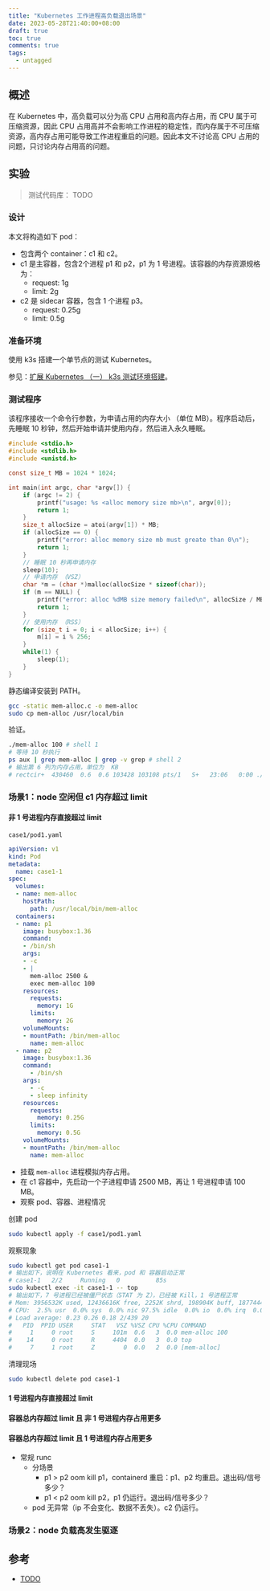 ```yaml
---
title: "Kubernetes 工作进程高负载退出场景"
date: 2023-05-28T21:40:00+08:00
draft: true
toc: true
comments: true
tags:
  - untagged
---
```


## 概述

在 Kubernetes 中，高负载可以分为高 CPU 占用和高内存占用，而 CPU 属于可压缩资源，因此 CPU 占用高并不会影响工作进程的稳定性，而内存属于不可压缩资源，高内存占用可能导致工作进程重启的问题。因此本文不讨论高 CPU 占用的问题，只讨论内存占用高的问题。

## 实验

> 测试代码库： TODO

### 设计

本文将构造如下 pod：

* 包含两个 container：c1 和 c2。
* c1 是主容器，包含2个进程 p1 和 p2，p1 为 1 号进程。该容器的内存资源规格为：
    * request: 1g
    * limit: 2g
* c2 是 sidecar 容器，包含 1 个进程 p3。
    * request: 0.25g
    * limit: 0.5g

### 准备环境

使用 k3s 搭建一个单节点的测试 Kubernetes。

参见：[扩展 Kubernetes （一） k3s 测试环境搭建](/posts/extend-kubernetes-01-k3s-testing-env/)。

### 测试程序

该程序接收一个命令行参数，为申请占用的内存大小 （单位 MB）。程序启动后，先睡眠 10 秒钟，然后开始申请并使用内存，然后进入永久睡眠。

```c
#include <stdio.h>
#include <stdlib.h>
#include <unistd.h>

const size_t MB = 1024 * 1024;

int main(int argc, char *argv[]) {
    if (argc != 2) {
        printf("usage: %s <alloc memory size mb>\n", argv[0]);
        return 1;
    }
    size_t allocSize = atoi(argv[1]) * MB;
    if (allocSize == 0) {
        printf("error: alloc memory size mb must greate than 0\n");
        return 1;
    }
    // 睡眠 10 秒再申请内存
    sleep(10);
    // 申请内存 （VSZ）
    char *m = (char *)malloc(allocSize * sizeof(char));
    if (m == NULL) {
        printf("error: alloc %dMB size memory failed\n", allocSize / MB);
        return 1;
    }
    // 使用内存 （RSS）
    for (size_t i = 0; i < allocSize; i++) {
        m[i] = i % 256;
    }
    while(1) {
        sleep(1);
    }
}
```

静态编译安装到 PATH。

```bash
gcc -static mem-alloc.c -o mem-alloc
sudo cp mem-alloc /usr/local/bin
```

验证。

```bash
./mem-alloc 100 # shell 1
# 等待 10 秒执行
ps aux | grep mem-alloc | grep -v grep # shell 2
# 输出第 6 列为内存占用，单位为  KB
# rectcir+  430460  0.6  0.6 103428 103108 pts/1   S+   23:06   0:00 ./mem-alloc 100
```

### 场景1：node 空闲但 c1 内存超过 limit

#### 非 1 号进程内存直接超过 limit

`case1/pod1.yaml`

```yaml
apiVersion: v1
kind: Pod
metadata:
  name: case1-1
spec:
  volumes:
  - name: mem-alloc
    hostPath:
      path: /usr/local/bin/mem-alloc
  containers:
  - name: p1
    image: busybox:1.36
    command:
    - /bin/sh
    args: 
    - -c
    - |
      mem-alloc 2500 &
      exec mem-alloc 100
    resources:
      requests:
        memory: 1G
      limits:
        memory: 2G
    volumeMounts:
    - mountPath: /bin/mem-alloc
      name: mem-alloc
  - name: p2
    image: busybox:1.36
    command:
      - /bin/sh
    args: 
      - -c
      - sleep infinity
    resources:
      requests:
        memory: 0.25G
      limits:
        memory: 0.5G
    volumeMounts:
    - mountPath: /bin/mem-alloc
      name: mem-alloc
```

* 挂载 `mem-alloc` 进程模拟内存占用。
* 在 c1 容器中，先启动一个子进程申请 2500 MB，再让 1 号进程申请 100 MB。
* 观察 pod、容器、进程情况

创建 pod

```bash
sudo kubectl apply -f case1/pod1.yaml
```

观察现象

```bash
sudo kubectl get pod case1-1
# 输出如下，说明在 Kubernetes 看来，pod 和 容器启动正常
# case1-1   2/2     Running   0          85s
sudo kubectl exec -it case1-1 -- top
# 输出如下，7 号进程已经被僵尸状态（STAT 为 Z），已经被 Kill，1 号进程正常
# Mem: 3956532K used, 12436616K free, 2252K shrd, 198904K buff, 1877444K cached
# CPU:  2.5% usr  0.0% sys  0.0% nic 97.5% idle  0.0% io  0.0% irq  0.0% sirq
# Load average: 0.23 0.26 0.18 2/439 20
#   PID  PPID USER     STAT   VSZ %VSZ CPU %CPU COMMAND
#     1     0 root     S     101m  0.6   3  0.0 mem-alloc 100
#    14     0 root     R     4404  0.0   3  0.0 top
#     7     1 root     Z        0  0.0   2  0.0 [mem-alloc]
```

清理现场

```bash
sudo kubectl delete pod case1-1
```

#### 1 号进程内存直接超过 limit

#### 容器总内存超过 limit 且 非 1 号进程内存占用更多

#### 容器总内存超过 limit 且 1 号进程内存占用更多

* 常规 runc
    * 分场景
        * p1 > p2 oom kill p1，containerd 重启：p1、p2 均重启。退出码/信号多少？
        * p1 < p2 oom kill p2，p1 仍运行。退出码/信号多少？
    * pod 无异常（ip 不会变化、数据不丢失）。c2 仍运行。

### 场景2：node 负载高发生驱逐

## 参考

* [TODO](https://izsk.me/2023/02/09/Kubernetes-Out-Of-Memory-1/)
